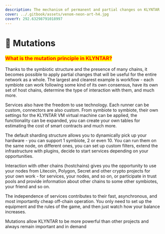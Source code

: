 ```yaml
---
description: The mechanism of permanent and partial changes on KLYNTAR
cover: ../.gitbook/assets/venom-neon-art-h4.jpg
coverY: 292.63298791018997
---
```


# 🧬 Mutations

### <mark style="color:red;">What is the mutation principle in KLYNTAR?</mark>

Thanks to the symbiotic structure and the presence of many chains, it becomes possible to apply partial changes that will be useful for the entire network as a whole. The largest and clearest example is workflow - each symbiote can work following some kind of its own consensus, have its own set of host chains, determine the type of interaction with them, and much more.

Services also have the freedom to use technology. Each runner can be custom, connectors are also custom. From symbiote to symbiote, their own settings for the KLYNTAR VM virtual machine can be applied, the functionality can be expanded, you can create your own tables for estimating the cost of smart contracts and much more.

The default sharding structure allows you to dynamically pick up your hardware - you can support 1 symbiote, 2 or even 10. You can run them on the same node, on different ones, you can set up custom filters, extend the infrastructure with plugins, decide to start services depending on your opportunities.

Interaction with other chains (hostchains) gives you the opportunity to use your nodes from Litecoin, Polygon, Secret and other crypto projects for your own work - for services, your nodes, and so on, or participate in trust pools and provide information about other chains to some other symbiotes, your friend and so on.

The independence of services contributes to their fast, asynchronous, and most importantly cheap off-chain operation. You only need to set up the equipment and the rules of the game, and then just watch how your balance increases.

Mutations allow KLYNTAR to be more powerful than other projects and always remain important and in demand
